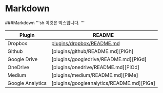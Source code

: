 # Markdown

###Markdown 
'''sh
이것은 박스입니다.
'''


| Plugin | README |
| ------ | ------ |
| Dropbox | [plugins/dropbox/README.md][PlDb] |
| Github | [plugins/github/README.md][PlGh] |
| Google Drive | [plugins/googledrive/README.md][PlGd] |
| OneDrive | [plugins/onedrive/README.md][PlOd] |
| Medium | [plugins/medium/README.md][PlMe] |
| Google Analytics | [plugins/googleanalytics/README.md][PlGa] |




[PlDb]: <https://github.com/joemccann/dillinger/tree/master/plugins/dropbox/README.md>
